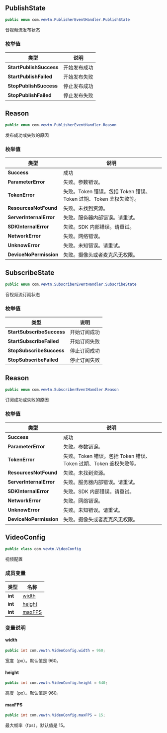 ## PublishState
```java
public enum com.vewtn.PublisherEventHandler.PublishState
```

音视频流发布状态


### 枚举值

| 类型 | 说明 |
| --- | --- |
| **StartPublishSuccess** | 开始发布成功 |
| **StartPublishFailed** | 开始发布失败 |
| **StopPublishSuccess** | 停止发布成功 |
| **StopPublishFailed** | 停止发布失败 |

## Reason
```java
public enum com.vewtn.PublisherEventHandler.Reason
```

发布成功或失败的原因


### 枚举值

| 类型 | 说明 |
| --- | --- |
| **Success** | 成功 |
| **ParameterError** | 失败。参数错误。 |
| **TokenError** | 失败。Token 错误。包括 Token 错误、Token 过期、Token 鉴权失败等。 |
| **ResourcesNotFound** | 失败。未找到资源。 |
| **ServerInternalError** | 失败。服务器内部错误。请重试。 |
| **SDKInternalError** | 失败。SDK 内部错误。请重试。 |
| **NetworkError** | 失败。网络错误。 |
| **UnknowError** | 失败。未知错误。请重试。 |
| **DeviceNoPermission** | 失败。摄像头或者麦克风无权限。 |


## SubscribeState
```java
public enum com.vewtn.SubscriberEventHandler.SubscribeState
```

音视频流订阅状态


### 枚举值

| 类型 | 说明 |
| --- | --- |
| **StartSubscribeSuccess** | 开始订阅成功 |
| **StartSubscribeFailed** | 开始订阅失败 |
| **StopSubscribeSuccess** | 停止订阅成功 |
| **StopSubscribeFailed** | 停止订阅失败 |

## Reason
```java
public enum com.vewtn.SubscriberEventHandler.Reason
```

订阅成功或失败的原因


### 枚举值

| 类型 | 说明 |
| --- | --- |
| **Success** | 成功 |
| **ParameterError** | 失败。参数错误。 |
| **TokenError** | 失败。Token 错误。包括 Token 错误、Token 过期、Token 鉴权失败等。 |
| **ResourcesNotFound** | 失败。未找到资源。 |
| **ServerInternalError** | 失败。服务器内部错误。请重试。 |
| **SDKInternalError** | 失败。SDK 内部错误。请重试。 |
| **NetworkError** | 失败。网络错误。 |
| **UnknowError** | 失败。未知错误。请重试。 |
| **DeviceNoPermission** | 失败。摄像头或者麦克风无权限。 |


## VideoConfig
```java
public class com.vewtn.VideoConfig
```

视频配置


### 成员变量

| 类型 | 名称 |
| --- | --- |
| **int** | [width](#VideoConfig-width) |
| **int** | [height](#VideoConfig-height) |
| **int** | [maxFPS](#VideoConfig-maxfps) |


### 变量说明
<span id="VideoConfig-width"></span>
#### width
```java
public int com.vewtn.VideoConfig.width = 960;
```
宽度（px）。默认值是 960。


<span id="VideoConfig-height"></span>
#### height
```java
public int com.vewtn.VideoConfig.height = 640;
```
高度（px）。默认值是 960。


<span id="VideoConfig-maxfps"></span>
#### maxFPS
```java
public int com.vewtn.VideoConfig.maxFPS = 15;
```
最大帧率（fps）。默认值是 15。




